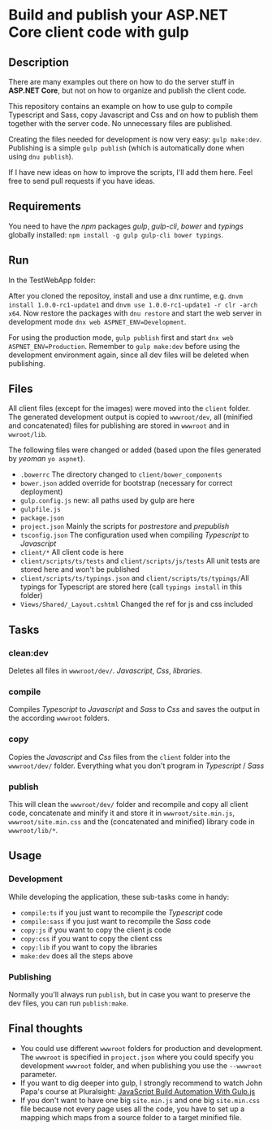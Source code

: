 # Build and publish your ASP.NET Core client code with gulp

## Description
There are many examples out there on how to do the server stuff in **ASP.NET Core**, 
but not on how to organize and publish the client code.

This repository contains an example on how to use gulp to compile Typescript and Sass,
copy Javascript and Css and on how to publish them together with the server code.
No unnecessary files are published.

Creating the files needed for development is now very easy:
`gulp make:dev`. Publishing is a simple `gulp publish` (which is automatically done when using `dnu publish`).

If I have new ideas on how to improve the scripts, I'll add them here. Feel free to send pull requests if you have ideas. 

## Requirements
You need to have the *npm* packages *gulp*, *gulp-cli*, *bower* and *typings* globally installed:
`npm install -g gulp gulp-cli bower typings`.

## Run
In the TestWebApp folder:

After you cloned the repositoy, install and use a dnx runtime, e.g. `dnvm install 1.0.0-rc1-update1` 
and `dnvm use 1.0.0-rc1-update1 -r clr -arch x64`. Now restore the packages
with `dnu restore` and start the web server in development mode `dnx web ASPNET_ENV=Development`.

For using the production mode, `gulp publish` first and start `dnx web ASPNET_ENV=Production`. 
Remember to `gulp make:dev` before using the development environment again, since
all dev files will be deleted when publishing.

## Files
All client files (except for the images) were moved into the `client` folder. 
The generated development output is copied to `wwwroot/dev`, all (minified and concatenated) 
files for publishing are stored in `wwwroot` and in `wwroot/lib`.

The following files were changed or added (based upon the files generated by *yeoman* `yo aspnet`).

* `.bowerrc` The directory changed to `client/bower_components`
* `bower.json` added override for bootstrap (necessary for correct deployment)
* `gulp.config.js` new: all paths used by gulp are here
* `gulpfile.js`
* `package.json` 
* `project.json` Mainly the scripts for *postrestore* and *prepublish*
* `tsconfig.json` The configuration used when compiling *Typescript* to *Javascript*
* `client/*` All client code is here
* `client/scripts/ts/tests` and `client/scripts/js/tests` All unit tests are stored here and won't be 
published
* `client/scripts/ts/typings.json` and `client/scripts/ts/typings/`All typings for 
Typescript are stored here (call `typings install` in this folder)
* `Views/Shared/_Layout.cshtml` Changed the ref for js and css included

## Tasks
### clean:dev
Deletes all files in `wwwroot/dev/`. *Javascript*, *Css*, *libraries*.

### compile
Compiles *Typescript* to *Javascript* and *Sass* to *Css* and saves the output in the 
according `wwwroot` folders.

### copy
Copies the *Javascript* and *Css* files from the `client` folder into the `wwwroot/dev/` folder. 
Everything what you don't program in *Typescript* / *Sass*

### publish
This will clean the `wwwroot/dev/` folder and recompile and copy all client code, concatenate and 
minify it and store it in `wwwroot/site.min.js`, `wwwroot/site.min.css` and the (concatenated and minified) 
library code in `wwwroot/lib/*`.

## Usage

### Development
While developing the application, these sub-tasks come in handy:

* `compile:ts` if you just want to recompile the *Typescript* code
* `compile:sass` if you just want to recompile the *Sass* code
* `copy:js` if you want to copy the client js code
* `copy:css` if you want to copy the client css
* `copy:lib` if you want to copy the libraries
* `make:dev` does all the steps above

### Publishing
Normally you'll always run `publish`, but in case you want to preserve the dev files, you can 
run `publish:make`.

## Final thoughts

* You could use different `wwwroot` folders for production and development. The `wwwroot` is 
specified in `project.json` where you could specify you development `wwwroot` folder, and 
when publishing you use the `--wwwroot` parameter.</li>
* If you want to dig deeper into gulp, I strongly recommend to watch John Papa's course at 
Pluralsight: <a href="https://app.pluralsight.com/library/courses/javascript-build-automation-gulpjs/table-of-contents">JavaScript Build Automation With Gulp.js</a>
* If you don't want to have one big `site.min.js` and one big `site.min.css` file because 
not every page uses all the code, you have to set up a mapping which maps from a source folder 
to a target minified file.


 




 
